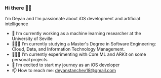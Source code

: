 ### Hi there 👋🏻

I'm Deyan and I'm passionate about iOS development and artificial intelligence

- 🔭 I’m currently working as a machine learning researcher at the University of Seville
- 👨🏻‍🎓 I’m currently studying a Master's Degree in Software Engineering: Cloud, Data, and Information Technology Management.
- 👨🏻‍💻 I’m currently experimenting with Core ML and ARKit on some personal projects
- 📱 I’m excited to start my journey as an iOS developer
- 📫 How to reach me: deyanstanchev18@gmail.com

